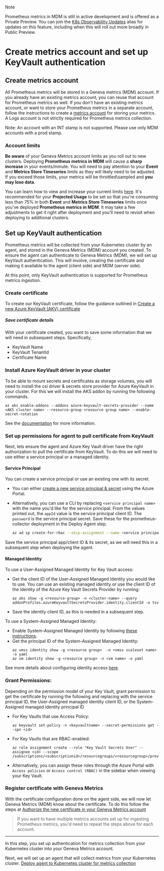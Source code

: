 > [!Note]
> Prometheus metrics in MDM is still in active development and is offered as a Private Preview. You can join the [K8s Observability Updates](https://idwebelements/GroupManagement.aspx?Group=K8sObsUpdates&Operation=join) alias for updates on this feature, including when this will roll out more broadly in Public Preview.

# Create metrics account and set up KeyVault authentication

## Create metrics account

All Prometheus metrics will be stored in a Geneva metrics (MDM) account. If you already have an existing metrics account, you can reuse that account for Prometheus metrics as well. If you don't have an existing metrics account, or want to store your Prometheus metrics in a separate account, follow the instructions to create a [metrics account](~/getting_started/v2/createaccounts_basic.md) for storing your metrics. A Logs account is not strictly required for Prometheus metrics collection.

Note: An account with an INT stamp is not supported. Please use only MDM accounts with a prod stamp. 

### Account limits

**Be aware** of your Geneva Metrics account limits as you roll out to new clusters. Deploying **Prometheus metrics in MDM** will cause a **sharp increase** in your events/minute. You will need to pay attention to your **Event** and **Metrics Store Timeseries** limits as they will likely need to be adjusted. If you exceed those limits, your metrics will be throttled\sampled and **you may lose data**.

You can learn how to view and increase your current limits [here](~/metrics/management/limitincrease.md). It's recommended for your **Projected Usage** to be set so that you're consuming less than 75% in both **Event** and **Metrics Store Timeseries** limits once you've deployed **Prometheus metrics in MDM**. It may take a few adjustments to get it right after deployment and you'll need to revisit when deploying to additional clusters.

## Set up KeyVault authentication

Prometheus metrics will be collected from your Kubernetes cluster by an agent, and stored in the Geneva Metrics (MDM) account you created. To ensure the agent can authenticate to Geneva Metrics (MDM), we will set up KeyVault authentication. This will involve, creating the certificate and making it available to the agent (client side) and MDM (server side).

At this point, only KeyVault authentication is supported for Prometheus metrics ingestion.  

### Create certificate

To create our KeyVault certificate, follow the guidance outlined in [Create a new Azure KeyVault (AKV) certificate](~/collect/authentication/keyvaultcreatecert.md)

##### Save certificate details

With your certificate created, you want to save some information that we will need in subsequent steps. Specifically,  

- KeyVault Name
- KeyVault TenantId
- Certificate Name 

### Install Azure KeyVault driver in your cluster

To be able to mount secrets and certificates as storage volumes, you will need to install the csi driver & secrets store provider for Azure KeyVault in your cluster.
For this we will install the AKS addon by running the following commands.

```shell
az aks enable-addons --addons azure-keyvault-secrets-provider --name <AKS cluster name> --resource-group <resource group name> --enable-secret-rotation
```

See the [documentation](https://docs.microsoft.com/en-us/azure/aks/csi-secrets-store-driver) for more information.

### Set up permissions for agent to pull certificate from KeyVault

Next, lets ensure the agent and Azure Key Vault driver have the right authorization to pull the certificate from KeyVault. To do this we will need to use either a service principal or a managed identity.

#### Service Principal

You can create a service principal or use an existing one with its secret.

* You can either [create a new service principal & secret](https://docs.microsoft.com/en-us/azure/active-directory/develop/howto-create-service-principal-portal) using the Azure Portal.

* Alternatively, you can use a CLI by replacing `<service principal name>` with the name you'd like for the service principal. From the values printed out, the `appId` value is the service principal client ID. The `password` is the service principal secret. Save these for the prometheus-collector deployment in the Deploy Agent step.

    ```bash
    az ad sp create-for-rbac --skip-assignment --name <service principal name>
    ```

Save the service principal app/client ID & its secret, as we will need this in a subsequent step when deploying the agent.

#### Managed Identity

To use a User-Assigned Managed Identity for Key Vault access:
* Get the client ID of the User-Assigned Managed Identity you would like to use. You can use an existing managed identity or use the client ID of the identity of the Azure Key Vault Secrets Provider by running:

  ```shell
  az aks show -g <resource-group> -n <cluster-name> --query addonProfiles.azureKeyvaultSecretsProvider.identity.clientId -o tsv
  ```
* Save the identity client ID, as this is needed in a subsequent step.

To use a System-Assigned Managed Identity:
* Enable System-Assigned Managed Identity by following [these instructions](https://docs.microsoft.com/en-us/azure/active-directory/managed-identities-azure-resources/qs-configure-cli-windows-vm#enable-system-assigned-managed-identity-on-an-existing-azure-vm).
* Get the principal ID of the System-Assigned Managed Identity:
  ```shell
  az vmss identity show -g <resource group>  -n <vmss scaleset name> -o yaml
  az vm identity show -g <resource group> -n <vm name> -o yaml
  ```

See more details about configuring identity access [here](https://docs.microsoft.com/en-us/azure/aks/csi-secrets-store-identity-access).

### Grant Permissions:
Depending on the permission model of your Key Vault, grant permission to get the certificate by running the following and replacing <id> with the service principal ID, the User-Assigned managed identity client ID, or the System-Assigned managed identity principal ID
* For Key Vaults that use Access Policy:

  ```shell
  az keyvault set-policy -n <keyvaultname> --secret-permissions get --spn <id>
  ```

* For Key Vaults that are RBAC-enabled:

  ```shell
  az role assignment create --role "Key Vault Secrets User" --assignee <id> --scope /subscriptions/<subscriptionid>/resourcegroups/<resourcegroup>/providers/Microsoft.KeyVault/vaults/<keyvaultname>
  ```
* Alternatively, you can assign these roles through the Azure Portal with `Access policies` or `Access control (RBAC)` in the sidebar when viewing your Key Vault.

### Register certificate with Geneva Metrics

With the certificate configuration done on the agent side, we will now let Geneva Metrics (MDM) know about the certificate. To do this follow the steps at [Authorize the new certificate in your Geneva Metrics account](~/collect/authentication/keyvaultmetricsauthorize.md)  
  
> If you want to have multiple metrics accounts set up for ingesting Prometheus metrics, you'd need to repeat the steps above for each account.  
  
--------------------------------------

In this step, you set up authentication for metrics collection from your Kubernetes cluster into your Geneva Metrics account.

Next, we will set up an agent that will collect metrics from your Kubernetes cluster. [Deploy agent to Kubernetes cluster for metrics collection](~/metrics/prometheus/PromMDMTutorial2DeployAgentHELM.md)
